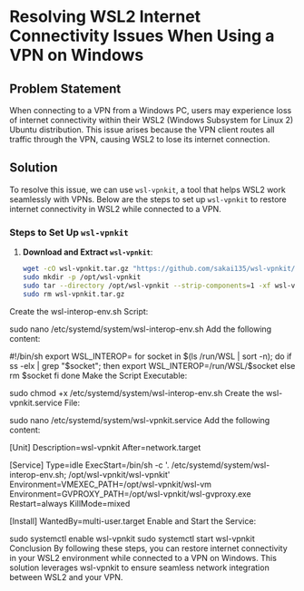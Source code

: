 # Resolving WSL2 Internet Connectivity Issues When Using a VPN on Windows

## Problem Statement

When connecting to a VPN from a Windows PC, users may experience loss of internet connectivity within their WSL2 (Windows Subsystem for Linux 2) Ubuntu distribution. This issue arises because the VPN client routes all traffic through the VPN, causing WSL2 to lose its internet connection.

## Solution

To resolve this issue, we can use `wsl-vpnkit`, a tool that helps WSL2 work seamlessly with VPNs. Below are the steps to set up `wsl-vpnkit` to restore internet connectivity in WSL2 while connected to a VPN.

### Steps to Set Up `wsl-vpnkit`

1. **Download and Extract `wsl-vpnkit`**:
   ```bash
   wget -cO wsl-vpnkit.tar.gz "https://github.com/sakai135/wsl-vpnkit/releases/download/v0.4.1/wsl-vpnkit.tar.gz"
   sudo mkdir -p /opt/wsl-vpnkit
   sudo tar --directory /opt/wsl-vpnkit --strip-components=1 -xf wsl-vpnkit.tar.gz
   sudo rm wsl-vpnkit.tar.gz
Create the wsl-interop-env.sh Script:

sudo nano /etc/systemd/system/wsl-interop-env.sh
Add the following content:

#!/bin/sh
export WSL_INTEROP=
for socket in $(ls /run/WSL | sort -n); do
    if ss -elx | grep "$socket"; then
        export WSL_INTEROP=/run/WSL/$socket
    else
        rm $socket
    fi
done
Make the Script Executable:

sudo chmod +x /etc/systemd/system/wsl-interop-env.sh
Create the wsl-vpnkit.service File:

sudo nano /etc/systemd/system/wsl-vpnkit.service
Add the following content:

[Unit]
Description=wsl-vpnkit
After=network.target

[Service]
Type=idle
ExecStart=/bin/sh -c '. /etc/systemd/system/wsl-interop-env.sh; /opt/wsl-vpnkit/wsl-vpnkit'
Environment=VMEXEC_PATH=/opt/wsl-vpnkit/wsl-vm
Environment=GVPROXY_PATH=/opt/wsl-vpnkit/wsl-gvproxy.exe
Restart=always
KillMode=mixed

[Install]
WantedBy=multi-user.target
Enable and Start the Service:

sudo systemctl enable wsl-vpnkit
sudo systemctl start wsl-vpnkit
Conclusion
By following these steps, you can restore internet connectivity in your WSL2 environment while connected to a VPN on Windows. This solution leverages wsl-vpnkit to ensure seamless network integration between WSL2 and your VPN.